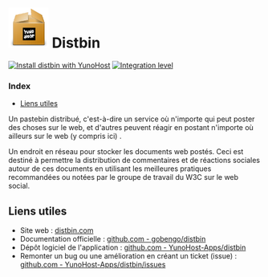 # <img src="/images/yunohost_package.png" height="80px" alt="Package"> Distbin

[![Install distbin with YunoHost](https://install-app.yunohost.org/install-with-yunohost.png)](https://install-app.yunohost.org/?app=distbin) [![Integration level](https://dash.yunohost.org/integration/distbin.svg)](https://dash.yunohost.org/appci/app/distbin)

### Index

- [Liens utiles](#liens-utiles)

Un pastebin distribué, c'est-à-dire un service où n'importe qui peut poster des choses sur le web, et d'autres peuvent réagir en postant n'importe où ailleurs sur le web (y compris ici) .

Un endroit en réseau pour stocker les documents web postés. Ceci est destiné à permettre la distribution de commentaires et de réactions sociales autour de ces documents en utilisant les meilleures pratiques recommandées ou notées par le groupe de travail du W3C sur le web social.

## Liens utiles

 + Site web : [distbin.com]( https://distbin.com)
 + Documentation officielle : [github.com - gobengo/distbin](https://github.com/gobengo/distbin)
 + Dépôt logiciel de l'application : [github.com - YunoHost-Apps/distbin](https://github.com/YunoHost-Apps/distbin_ynh)
 + Remonter un bug ou une amélioration en créant un ticket (issue) : [github.com - YunoHost-Apps/distbin/issues](https://github.com/YunoHost-Apps/distbin_ynh/issues)

